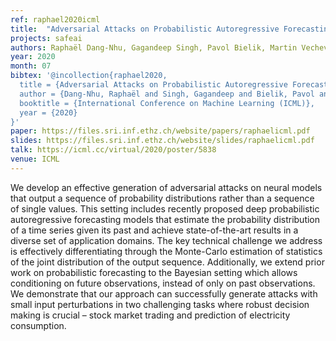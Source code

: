 ```yaml
---
ref: raphael2020icml
title:  "Adversarial Attacks on Probabilistic Autoregressive Forecasting Models"
projects: safeai
authors: Raphaël Dang-Nhu, Gagandeep Singh, Pavol Bielik, Martin Vechev
year: 2020
month: 07
bibtex: '@incollection{raphael2020,
  title = {Adversarial Attacks on Probabilistic Autoregressive Forecasting Models},
  author = {Dang-Nhu, Raphaël and Singh, Gagandeep and Bielik, Pavol and Vechev, Martin},
  booktitle = {International Conference on Machine Learning (ICML)},
  year = {2020}
}'
paper: https://files.sri.inf.ethz.ch/website/papers/raphaelicml.pdf
slides: https://files.sri.inf.ethz.ch/website/slides/raphaelicml.pdf
talk: https://icml.cc/virtual/2020/poster/5838
venue: ICML
---
```

We develop an effective generation of adversarial attacks on neural models that output a sequence of probability distributions rather than a sequence of single values. This setting includes recently
proposed deep probabilistic autoregressive forecasting models that estimate the probability distribution of a time series given its past and achieve state-of-the-art results in a diverse set of application domains. The key technical challenge we address is effectively differentiating through the Monte-Carlo estimation of statistics of the joint distribution of the output sequence. Additionally, we extend prior work on probabilistic forecasting to the Bayesian setting which allows conditioning on future observations, instead of only on past observations. We demonstrate that our approach can successfully generate attacks with small input perturbations in two challenging tasks where robust decision making is crucial – stock market trading and prediction of electricity consumption.
